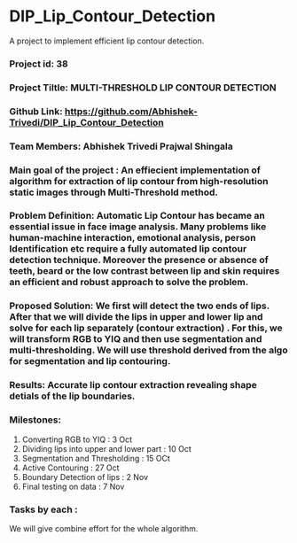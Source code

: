 # DIP_Lip_Contour_Detection
A project to implement efficient lip contour detection.

### Project id:  38

### Project Tiltle: MULTI-THRESHOLD LIP CONTOUR DETECTION

### Github Link: https://github.com/Abhishek-Trivedi/DIP_Lip_Contour_Detection
                
### Team Members: Abhishek Trivedi     Prajwal Shingala

### Main goal of the project : An effiecient implementation of algorithm for extraction of lip contour from high-resolution static images through Multi-Threshold method. 

### Problem Definition: Automatic Lip Contour has became an essential issue in face image analysis. Many problems like human-machine interaction, emotional analysis, person Identification etc require a fully automated lip contour detection technique. Moreover the presence or absence of teeth, beard or the low contrast between lip and skin requires an efficient and robust approach to solve the problem.

### Proposed Solution: We first will detect the two ends of lips. After that we will divide the lips in upper and lower lip and solve for each lip separately (contour extraction) . For this, we will transform RGB to YIQ and then use segmentation and multi-thresholding. We will use threshold derived from the algo for segmentation and lip contouring.

### Results: Accurate lip contour extraction revealing shape detials of the lip boundaries.

### Milestones:
1) Converting RGB to YIQ : 3 Oct
2) Dividing lips into upper and lower part : 10 Oct
3) Segmentation and Thresholding : 15 OCt
4) Active Contouring : 27 Oct
5) Boundary Detection of lips : 2 Nov
6) Final testing on data : 7 Nov

### Tasks by each :
We will give combine effort for the whole algorithm.
